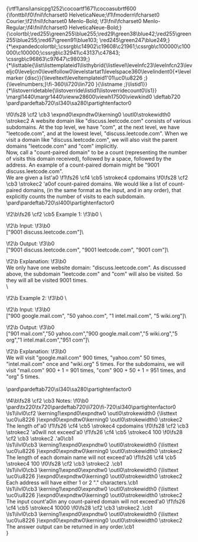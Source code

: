{\rtf1\ansi\ansicpg1252\cocoartf1671\cocoasubrtf600
{\fonttbl\f0\fnil\fcharset0 HelveticaNeue;\f1\fmodern\fcharset0 Courier;\f2\fnil\fcharset0 Menlo-Bold;
\f3\fnil\fcharset0 Menlo-Regular;\f4\fnil\fcharset0 HelveticaNeue-Bold;}
{\colortbl;\red255\green255\blue255;\red29\green38\blue42;\red255\green255\blue255;\red67\green91\blue103;
\red245\green247\blue249;}
{\*\expandedcolortbl;;\cssrgb\c14902\c19608\c21961;\cssrgb\c100000\c100000\c100000;\cssrgb\c32941\c43137\c47843;
\cssrgb\c96863\c97647\c98039;}
{\*\listtable{\list\listtemplateid1\listhybrid{\listlevel\levelnfc23\levelnfcn23\leveljc0\leveljcn0\levelfollow0\levelstartat1\levelspace360\levelindent0{\*\levelmarker \{disc\}}{\leveltext\leveltemplateid1\'01\uc0\u8226 ;}{\levelnumbers;}\fi-360\li720\lin720 }{\listname ;}\listid1}}
{\*\listoverridetable{\listoverride\listid1\listoverridecount0\ls1}}
\margl1440\margr1440\vieww28600\viewh17500\viewkind0
\deftab720
\pard\pardeftab720\sl340\sa280\partightenfactor0

\f0\fs28 \cf2 \cb3 \expnd0\expndtw0\kerning0
\outl0\strokewidth0 \strokec2 A website domain like "discuss.leetcode.com" consists of various subdomains. At the top level, we have "com", at the next level, we have "leetcode.com", and at the lowest level, "discuss.leetcode.com". When we visit a domain like "discuss.leetcode.com", we will also visit the parent domains "leetcode.com" and "com" implicitly.\
Now, call a "count-paired domain" to be a count (representing the number of visits this domain received), followed by a space, followed by the address. An example of a count-paired domain might be "9001 discuss.leetcode.com".\
We are given a list\'a0
\f1\fs26 \cf4 \cb5 \strokec4 cpdomains
\f0\fs28 \cf2 \cb3 \strokec2 \'a0of count-paired domains. We would like a list of count-paired domains, (in the same format as the input, and in any order), that explicitly counts the number of visits to each subdomain.\
\pard\pardeftab720\sl400\partightenfactor0

\f2\b\fs26 \cf2 \cb5 Example 1:
\f3\b0 \

\f2\b Input:
\f3\b0  \
["9001 discuss.leetcode.com"]\

\f2\b Output:
\f3\b0  \
["9001 discuss.leetcode.com", "9001 leetcode.com", "9001 com"]\

\f2\b Explanation:
\f3\b0  \
We only have one website domain: "discuss.leetcode.com". As discussed above, the subdomain "leetcode.com" and "com" will also be visited. So they will all be visited 9001 times.\
\

\f2\b Example 2:
\f3\b0 \

\f2\b Input:
\f3\b0  \
["900 google.mail.com", "50 yahoo.com", "1 intel.mail.com", "5 wiki.org"]\

\f2\b Output:
\f3\b0  \
["901 mail.com","50 yahoo.com","900 google.mail.com","5 wiki.org","5 org","1 intel.mail.com","951 com"]\

\f2\b Explanation:
\f3\b0  \
We will visit "google.mail.com" 900 times, "yahoo.com" 50 times, "intel.mail.com" once and "wiki.org" 5 times. For the subdomains, we will visit "mail.com" 900 + 1 = 901 times, "com" 900 + 50 + 1 = 951 times, and "org" 5 times.\
\
\pard\pardeftab720\sl340\sa280\partightenfactor0

\f4\b\fs28 \cf2 \cb3 Notes:
\f0\b0 \
\pard\tx220\tx720\pardeftab720\li720\fi-720\sl340\partightenfactor0
\ls1\ilvl0\cf2 \kerning1\expnd0\expndtw0 \outl0\strokewidth0 {\listtext	\uc0\u8226 	}\expnd0\expndtw0\kerning0
\outl0\strokewidth0 \strokec2 The length of\'a0
\f1\fs26 \cf4 \cb5 \strokec4 cpdomains
\f0\fs28 \cf2 \cb3 \strokec2 \'a0will not exceed\'a0
\f1\fs26 \cf4 \cb5 \strokec4 100
\f0\fs28 \cf2 \cb3 \strokec2 .\'a0\cb1 \
\ls1\ilvl0\cb3 \kerning1\expnd0\expndtw0 \outl0\strokewidth0 {\listtext	\uc0\u8226 	}\expnd0\expndtw0\kerning0
\outl0\strokewidth0 \strokec2 The length of each domain name will not exceed\'a0
\f1\fs26 \cf4 \cb5 \strokec4 100
\f0\fs28 \cf2 \cb3 \strokec2 .\cb1 \
\ls1\ilvl0\cb3 \kerning1\expnd0\expndtw0 \outl0\strokewidth0 {\listtext	\uc0\u8226 	}\expnd0\expndtw0\kerning0
\outl0\strokewidth0 \strokec2 Each address will have either 1 or 2 "." characters.\cb1 \
\ls1\ilvl0\cb3 \kerning1\expnd0\expndtw0 \outl0\strokewidth0 {\listtext	\uc0\u8226 	}\expnd0\expndtw0\kerning0
\outl0\strokewidth0 \strokec2 The input count\'a0in any count-paired domain will not exceed\'a0
\f1\fs26 \cf4 \cb5 \strokec4 10000
\f0\fs28 \cf2 \cb3 \strokec2 .\cb1 \
\ls1\ilvl0\cb3 \kerning1\expnd0\expndtw0 \outl0\strokewidth0 {\listtext	\uc0\u8226 	}\expnd0\expndtw0\kerning0
\outl0\strokewidth0 \strokec2 The answer output can be returned in any order.\cb1 \
}